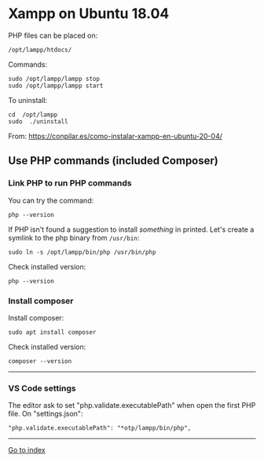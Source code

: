 # Xampp on Ubuntu 18.04

PHP files can be placed on:

    /opt/lampp/htdocs/


Commands:

	sudo /opt/lampp/lampp stop
	sudo /opt/lampp/lampp start

To uninstall:

	cd  /opt/lampp
	sudo  ./uninstall


From:
https://conpilar.es/como-instalar-xampp-en-ubuntu-20-04/


## Use PHP commands (included Composer)

### Link PHP to run PHP commands

You can try the command:

	php --version

If PHP isn't found a suggestion to install *something* in printed.
Let's create a symlink to the php binary from `/usr/bin`:

	sudo ln -s /opt/lampp/bin/php /usr/bin/php

Check installed version:

	php --version


### Install composer

Install composer:

	sudo apt install composer

Check installed version:

	composer --version


***

### VS Code settings

The editor ask to set "php.validate.executablePath"  when open the first PHP file.
On "settings.json":

	"php.validate.executablePath": "*otp/lampp/bin/php",


***

[Go to index](../../README.md)

